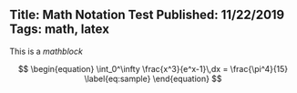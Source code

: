 Title: Math Notation Test
Published: 11/22/2019
Tags: math, latex
---
This is a $math block$

$$
\begin{equation}
  \int_0^\infty \frac{x^3}{e^x-1}\,dx = \frac{\pi^4}{15}
  \label{eq:sample}
\end{equation}
$$
